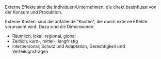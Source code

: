 Externe Effekte sind die Individuen/Unternehmen, die direkt beeinflusst von der Konsum und Produktion.

Externe Kosten: sind die anfallende "Kosten", die durch externe Effekte verursacht wird. Dazu sind die Dimensionen:
- Räumlich; lokal, regional, global
- Zeitlich; kurz-, mittel-, langfristig
- Interpersonal; Schutz und Adaptation, Gerechtigkeit und Verteilugnsfragen


